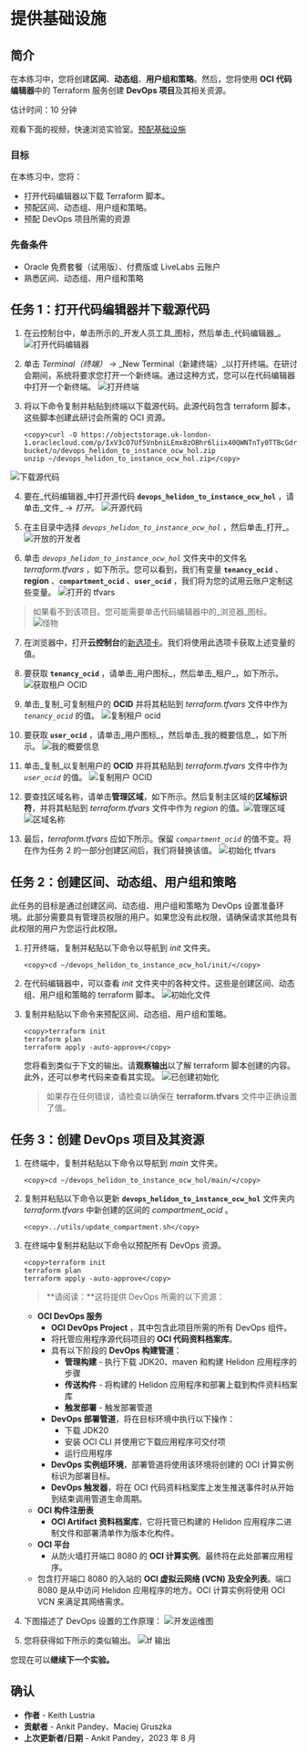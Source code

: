 # 提供基础设施

## 简介

在本练习中，您将创建**区间**、**动态组**、**用户组和策略**。然后，您将使用 **OCI 代码编辑器**中的 Terraform 服务创建 **DevOps 项目**及其相关资源。

估计时间：10 分钟

观看下面的视频，快速浏览实验室。[预配基础设施](videohub:1_tnhjvsxr)

### 目标

在本练习中，您将：

*   打开代码编辑器以下载 Terraform 脚本。
*   预配区间、动态组、用户组和策略。
*   预配 DevOps 项目所需的资源

### 先备条件

*   Oracle 免费套餐（试用版）、付费版或 LiveLabs 云账户
*   熟悉区间、动态组、用户组和策略

## 任务 1：打开代码编辑器并下载源代码

1.  在云控制台中，单击所示的_开发人员工具_图标，然后单击_代码编辑器_。 ![打开代码编辑器](images/open-codeeditor.png)
    
2.  单击 _Terminal（终端）_ \-> _New Terminal（新建终端）_以打开终端。在研讨会期间，系统将要求您打开一个新终端。通过这种方式，您可以在代码编辑器中打开一个新终端。 ![打开终端](images/open-terminal.png)
    
3.  将以下命令复制并粘贴到终端以下载源代码。此源代码包含 terraform 脚本，这些脚本创建此研讨会所需的 OCI 资源。
    
        <copy>curl -O https://objectstorage.uk-london-1.oraclecloud.com/p/IxV3cO7Uf5VnbniLEmx8zOBhr6liix40QWNTnTy0TTBcGdrLaRNSt2IJYxBPHqdw/n/lrv4zdykjqrj/b/ankit-bucket/o/devops_helidon_to_instance_ocw_hol.zip
        unzip ~/devops_helidon_to_instance_ocw_hol.zip</copy>
        

![下载源代码](images/download-sourcecode.png)

4.  要在_代码编辑器_中打开源代码 **`devops_helidon_to_instance_ocw_hol`** ，请单击_文件_ \-> _打开_。 ![开源代码](images/open-sourcecode.png)
    
5.  在主目录中选择 _`devops_helidon_to_instance_ocw_hol`_ ，然后单击_打开_。 ![开放的开发者](images/open-devops.png)
    
6.  单击 _`devops_helidon_to_instance_ocw_hol`_ 文件夹中的文件名 _terraform.tfvars_ ，如下所示。您可以看到，我们有变量 **`tenancy_ocid`** 、 **region** 、**`compartment_ocid`** 、**`user_ocid`** ，我们将为您的试用云账户定制这些变量。 ![打开的 tfvars](images/open-tfvars.png)
    

> 如果看不到该项目。您可能需要单击代码编辑器中的_浏览器_图标。 ![怪物](images/explorer.png)

7.  在浏览器中，打开**云控制台**的[新选项卡](https://cloud.oracle.com/)。我们将使用此选项卡获取上述变量的值。
    
8.  要获取 **`tenancy_ocid`** ，请单击_用户图标_，然后单击_租户_，如下所示。 ![获取租户 OCID](images/get-tenancyocid.png)
    
9.  单击_复制_可复制租户的 **OCID** 并将其粘贴到 _terraform.tfvars_ 文件中作为 _`tenancy_ocid`_ 的值。 ![复制租户 ocid](images/copy-tenancyocid.png)
    
10.  要获取 **`user_ocid`** ，请单击_用户图标_，然后单击_我的概要信息_，如下所示。 ![我的概要信息](images/my-profile.png)
    
11.  单击_复制_以复制用户的 **OCID** 并将其粘贴到 _terraform.tfvars_ 文件中作为 _`user_ocid`_ 的值。 ![复制用户 OCID](images/copy-userocid.png)
    
12.  要查找区域名称，请单击**管理区域**，如下所示。然后复制主区域的**区域标识符**，并将其粘贴到 _terraform.tfvars_ 文件中作为 _region_ 的值。![管理区域](images/manage-region.png) ![区域名称](images/region-name.png)
    
13.  最后，_terraform.tfvars_ 应如下所示。保留 _`compartment_ocid`_ 的值不变。将在作为任务 2 的一部分创建区间后，我们将替换该值。 ![初始化 tfvars](images/init-tfvars.png)
    

## 任务 2：创建区间、动态组、用户组和策略

此任务的目标是通过创建区间、动态组、用户组和策略为 DevOps 设置准备环境。此部分需要具有管理员权限的用户。如果您没有此权限，请确保请求其他具有此权限的用户为您运行此权限。

1.  打开终端，复制并粘贴以下命令以导航到 _init_ 文件夹。
    
        <copy>cd ~/devops_helidon_to_instance_ocw_hol/init/</copy>
        
2.  在代码编辑器中，可以查看 _init_ 文件夹中的各种文件。这些是创建区间、动态组、用户组和策略的 terraform 脚本。 ![初始化文件](images/init-files.png)
    
3.  复制并粘贴以下命令来预配区间、动态组、用户组和策略。
    
        <copy>terraform init
        terraform plan
        terraform apply -auto-approve</copy>
        
    
    您将看到类似于下文的输出。请**观察输出**以了解 terraform 脚本创建的内容。此外，还可以参考代码来查看其实现。 ![已创建初始化](images/init-created.png)
    
    > 如果存在任何错误，请检查以确保在 **terraform.tfvars** 文件中正确设置了值。
    

## 任务 3：创建 DevOps 项目及其资源

1.  在终端中，复制并粘贴以下命令以导航到 _main_ 文件夹。
    
        <copy>cd ~/devops_helidon_to_instance_ocw_hol/main/</copy>
        
2.  复制并粘贴以下命令以更新 **`devops_helidon_to_instance_ocw_hol`** 文件夹内 _terraform.tfvars_ 中新创建的区间的 _compartment\_ocid_ 。
    
        <copy>../utils/update_compartment.sh</copy>
        
3.  在终端中复制并粘贴以下命令以预配所有 DevOps 资源。
    
        <copy>terraform init
        terraform plan
        terraform apply -auto-approve</copy>
        
    
    > **请阅读：**这将提供 DevOps 所需的以下资源：
    
    *   **OCI DevOps 服务**
        *   **OCI DevOps Project** ，其中包含此项目所需的所有 DevOps 组件。
        *   将托管应用程序源代码项目的 **OCI 代码资料档案库**。
        *   具有以下阶段的 **DevOps 构建管道**：
            *   **管理构建** - 执行下载 JDK20、maven 和构建 Helidon 应用程序的步骤
            *   **传送构件** - 将构建的 Helidon 应用程序和部署上载到构件资料档案库
            *   **触发部署** - 触发部署管道
        *   **DevOps 部署管道**，将在目标环境中执行以下操作：
            *   下载 JDK20
            *   安装 OCI CLI 并使用它下载应用程序可交付项
            *   运行应用程序
        *   **DevOps 实例组环境**，部署管道将使用该环境将创建的 OCI 计算实例标识为部署目标。
        *   **DevOps 触发器**，将在 OCI 代码资料档案库上发生推送事件时从开始到结束调用管道生命周期。
    *   **OCI 构件注册表**
        *   **OCI Artifact 资料档案库**，它将托管已构建的 Helidon 应用程序二进制文件和部署清单作为版本化构件。
    *   **OCI 平台**
        *   从防火墙打开端口 8080 的 **OCI 计算实例**。最终将在此处部署应用程序。
    *   包含打开端口 8080 的入站的 **OCI 虚拟云网络 (VCN) 及安全列表**。端口 8080 是从中访问 Helidon 应用程序的地方。OCI 计算实例将使用 OCI VCN 来满足其网络需求。
4.  下图描述了 DevOps 设置的工作原理： ![开发运维图](images/devops-diagram.png)
    
5.  您将获得如下所示的类似输出。 ![tf 输出](images/tf-output.png)
    

您现在可以**继续下一个实验。**

## 确认

*   **作者** - Keith Lustria
*   **贡献者** - Ankit Pandey、Maciej Gruszka
*   **上次更新者/日期** - Ankit Pandey，2023 年 8 月